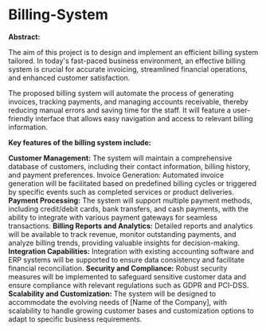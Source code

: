 # Billing-System
**Abstract:**

The aim of this project is to design and implement an efficient billing system tailored. In today's fast-paced business environment, an effective billing system is crucial for accurate invoicing, streamlined financial operations, and enhanced customer satisfaction.

The proposed billing system will automate the process of generating invoices, tracking payments, and managing accounts receivable, thereby reducing manual errors and saving time for the staff. It will feature a user-friendly interface that allows easy navigation and access to relevant billing information.

**Key features of the billing system include:**

**Customer Management:** The system will maintain a comprehensive database of customers, including their contact information, billing history, and payment preferences.
Invoice Generation: Automated invoice generation will be facilitated based on predefined billing cycles or triggered by specific events such as completed services or product deliveries.
**Payment Processing:** The system will support multiple payment methods, including credit/debit cards, bank transfers, and cash payments, with the ability to integrate with various payment gateways for seamless transactions.
**Billing Reports and Analytics:** Detailed reports and analytics will be available to track revenue, monitor outstanding payments, and analyze billing trends, providing valuable insights for decision-making.
**Integration Capabilities:** Integration with existing accounting software and ERP systems will be supported to ensure data consistency and facilitate financial reconciliation.
**Security and Compliance:** Robust security measures will be implemented to safeguard sensitive customer data and ensure compliance with relevant regulations such as GDPR and PCI-DSS.
**Scalability and Customization:** The system will be designed to accommodate the evolving needs of [Name of the Company], with scalability to handle growing customer bases and customization options to adapt to specific business requirements.
